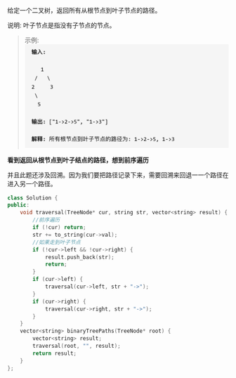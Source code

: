 给定一个二叉树，返回所有从根节点到叶子节点的路径。

说明: 叶子节点是指没有子节点的节点。

> 示例: ![257.二叉树的所有路径1](2021020415161576.png)





**看到返回从根节点到叶子结点的路径，想到前序遍历**

并且此题还涉及回溯。因为我们要把路径记录下来，需要回溯来回退一一个路径在进入另一个路径。

```cpp
class Solution {
public:
    void traversal(TreeNode* cur, string str, vector<string> result) {
        //前序遍历
        if (!cur) return;
        str += to_string(cur->val);
        //如果走到叶子节点
        if (!cur->left && !cur->right) {
            result.push_back(str);
            return;
        }
        if (cur->left) {
            traversal(cur->left, str + "->");
        }
        if (cur->right) {
            traversal(cur->right, str + "->");
        }
    }
    vector<string> binaryTreePaths(TreeNode* root) {
        vector<string> result;
        traversal(root, "", result);
        return result;
    }
};
```

